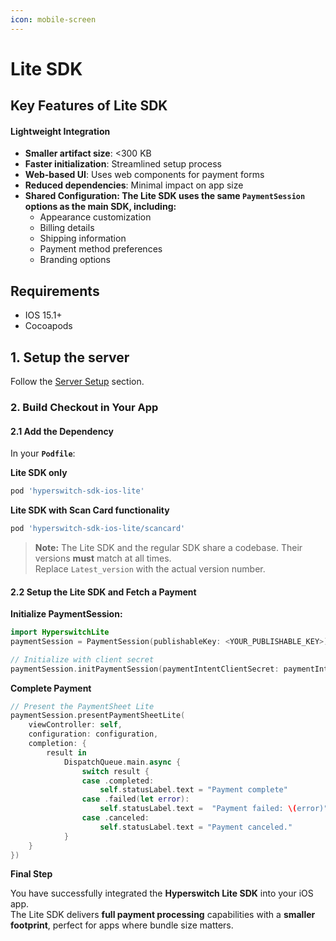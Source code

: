 ```yaml
---
icon: mobile-screen
---
```


# Lite SDK

## Key Features of Lite SDK

#### Lightweight Integration

* **Smaller artifact size**: <300 KB
* **Faster initialization**: Streamlined setup process
* **Web-based UI**: Uses web components for payment forms
* **Reduced dependencies**: Minimal impact on app size
* **Shared Configuration: The Lite SDK  uses the same `PaymentSession` options as the main SDK, including:**
  * Appearance customization
  * Billing details
  * Shipping information
  * Payment method preferences
  * Branding options

## Requirements

* IOS 15.1+
* Cocoapods​

## 1. Setup the server

Follow the [Server Setup](../../web/server-setup.md) section.

### 2. Build Checkout in Your App

#### 2.1 Add the Dependency

In your **`Podfile`**:

**Lite SDK only**

```ruby
pod 'hyperswitch-sdk-ios-lite'
```

**Lite SDK with Scan Card functionality**

```ruby
pod 'hyperswitch-sdk-ios-lite/scancard'
```

> **Note:** The Lite SDK and the regular SDK share a codebase. Their versions **must** match at all times.\
> Replace `Latest_version` with the actual version number.

#### 2.2 Setup the Lite SDK and Fetch a Payment

**Initialize PaymentSession:**

```swift
import HyperswitchLite
paymentSession = PaymentSession(publishableKey: <YOUR_PUBLISHABLE_KEY>)

// Initialize with client secret
paymentSession.initPaymentSession(paymentIntentClientSecret: paymentIntentClientSecret)
```

**Complete Payment**

```swift
// Present the PaymentSheet Lite
paymentSession.presentPaymentSheetLite(
    viewController: self, 
    configuration: configuration, 
    completion: { 
        result in
            DispatchQueue.main.async {
                switch result {
                case .completed:
                    self.statusLabel.text = "Payment complete"
                case .failed(let error):
                    self.statusLabel.text =  "Payment failed: \(error)"
                case .canceled:
                    self.statusLabel.text = "Payment canceled."
            }
    }
})
```

**Final Step**

You have successfully integrated the **Hyperswitch Lite SDK** into your iOS app.\
The Lite SDK delivers **full payment processing** capabilities with a **smaller footprint**, perfect for apps where bundle size matters.
